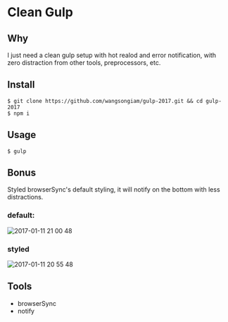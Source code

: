 # Clean Gulp

## Why 
I just need a clean gulp setup with hot realod and error notification, with zero distraction from other tools, preprocessors, etc. 

## Install
    $ git clone https://github.com/wangsongiam/gulp-2017.git && cd gulp-2017
    $ npm i

## Usage 
    $ gulp

## Bonus 
Styled browserSync's default styling, it will notify on the bottom with less distractions.
### default:
![2017-01-11 21 00 48](https://cloud.githubusercontent.com/assets/19645990/21874135/13b1809a-d841-11e6-8d8b-c0f51889d163.gif)
### styled
![2017-01-11 20 55 48](https://cloud.githubusercontent.com/assets/19645990/21874031/6fcfae16-d840-11e6-9c16-7529f2dc37a5.gif)

## Tools
* browserSync
* notify

